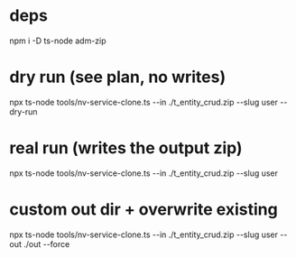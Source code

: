 # deps

npm i -D ts-node adm-zip

# dry run (see plan, no writes)

npx ts-node tools/nv-service-clone.ts --in ./t_entity_crud.zip --slug user --dry-run

# real run (writes the output zip)

npx ts-node tools/nv-service-clone.ts --in ./t_entity_crud.zip --slug user

# custom out dir + overwrite existing

npx ts-node tools/nv-service-clone.ts --in ./t_entity_crud.zip --slug user --out ./out --force
